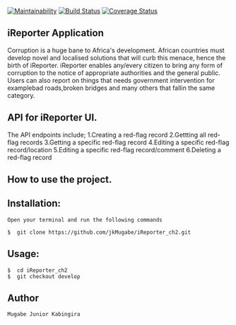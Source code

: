 [![Maintainability](https://api.codeclimate.com/v1/badges/c8eb5db3a8d28b3dc02a/maintainability)](https://codeclimate.com/github/jkMugabe/iReporter_ch2/maintainability) [![Build Status](https://travis-ci.com/jkMugabe/iReporter_ch2.svg?branch=develop)](https://travis-ci.com/jkMugabe/iReporter_ch2)
[![Coverage Status](https://coveralls.io/repos/github/jkMugabe/iReporter_ch2/badge.svg?branch=develop)](https://coveralls.io/github/jkMugabe/iReporter_ch2?branch=develop)
## iReporter Application

Corruption is a huge bane to Africa's development. African countries must develop novel and localised solutions that will curb this menace, hence the birth of iReporter. iReporter enables any/every citizen to bring any form of corruption to the notice of appropriate authorities and the general public. Users can also report on things that needs government intervention for examplebad roads,broken bridges and many others that fallin the same category.

## API for iReporter UI.

The API endpoints include;
1.Creating a red-flag record
2.Gettting all red-flag records
3.Getting a specific red-flag record
4.Editing a specific red-flag record/location
5.Editing a specific red-flag record/comment
6.Deleting a red-flag record


## How to use the project.
## Installation:

    Open your terminal and run the following commands

    $  git clone https://github.com/jkMugabe/iReporter_ch2.git


## Usage:

    $  cd iReporter_ch2
    $  git checkout develop


## Author
    Mugabe Junior Kabingira
